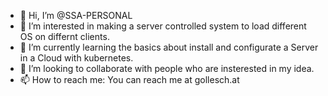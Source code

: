 - 👋 Hi, I’m @SSA-PERSONAL
- 👀 I’m interested in making a server controlled system to load different OS on differnt clients.
- 🌱 I’m currently learning the basics about install and configurate a Server in a Cloud with kubernetes.
- 💞️ I’m looking to collaborate with people who are insterested in my idea.
- 📫 How to reach me: You can reach me at gollesch.at

<!---
SSA-PERSONAL/SSA-PERSONAL is a ✨ special ✨ repository because its `README.md` (this file) appears on your GitHub profile.
You can click the Preview link to take a look at your changes.
--->

